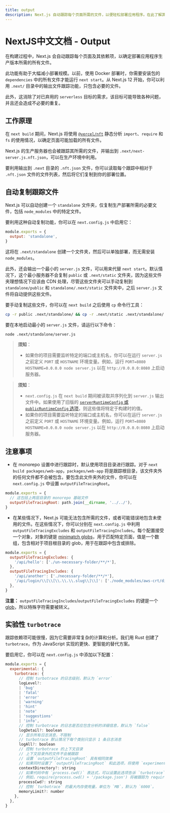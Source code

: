 ```yaml
---
title: output
description: Next.js 自动跟踪每个页面所需的文件，以便轻松部署应用程序。在此了解其工作原理。
---
```


# NextJS中文文档 - Output

在构建过程中，Next.js 会自动跟踪每个页面及其依赖项，以确定部署应用程序生产版本所需的所有文件。

此功能有助于大幅减小部署规模。以前，使用 Docker 部署时，你需要安装包的 `dependencies` 中的所有文件才能运行 `next start`。从 Next.js 12 开始，你可以利用 `.next/` 目录中的输出文件跟踪功能，只包含必要的文件。

此外，这消除了对已弃用的 `serverless` 目标的需求，该目标可能导致各种问题，并且还会造成不必要的重复。

## 工作原理

在 `next build` 期间，Next.js 将使用 [`@vercel/nft`](https://github.com/vercel/nft) 静态分析 `import`、`require` 和 `fs` 的使用情况，以确定页面可能加载的所有文件。

Next.js 的生产服务器也会被跟踪其所需的文件，并输出到 `.next/next-server.js.nft.json`，可以在生产环境中利用。

要利用输出到 `.next` 目录的 `.nft.json` 文件，你可以读取每个跟踪中相对于 `.nft.json` 文件的文件列表，然后将它们复制到你的部署位置。

## 自动复制跟踪文件

Next.js 可以自动创建一个 `standalone` 文件夹，仅复制生产部署所需的必要文件，包括 `node_modules` 中的特定文件。

要利用这种自动复制功能，你可以在 `next.config.js` 中启用它：

```js
module.exports = {
  output: 'standalone',
}
```

这将在 `.next/standalone` 创建一个文件夹，然后可以单独部署，而无需安装 `node_modules`。

此外，还会输出一个最小的 `server.js` 文件，可以用来代替 `next start`。默认情况下，这个最小服务器不会复制 `public` 或 `.next/static` 文件夹，因为这些文件夹理想情况下应该由 CDN 处理，尽管这些文件夹可以手动复制到 `standalone/public` 和 `standalone/.next/static` 文件夹中，之后 `server.js` 文件将自动提供这些文件。

要手动复制这些文件，你可以在 `next build` 之后使用 `cp` 命令行工具：

```bash
cp -r public .next/standalone/ && cp -r .next/static .next/standalone/.next/
```

要在本地启动最小的 `server.js` 文件，请运行以下命令：

```bash
node .next/standalone/server.js
```

<AppOnly>

> **须知**：
>
> - 如果你的项目需要监听特定的端口或主机名，你可以在运行 `server.js` 之前定义 `PORT` 或 `HOSTNAME` 环境变量。例如，运行 `PORT=8080 HOSTNAME=0.0.0.0 node server.js` 以在 `http://0.0.0.0:8080` 上启动服务器。

</AppOnly>

<PagesOnly>

> **须知**：
>
> - `next.config.js` 在 `next build` 期间被读取并序列化到 `server.js` 输出文件中。如果使用了旧版的 [`serverRuntimeConfig` 或 `publicRuntimeConfig` 选项](/nextjs-cn/pages/api-reference/config/next-config-js/runtime-configuration)，则这些值将特定于构建时的值。
> - 如果你的项目需要监听特定的端口或主机名，你可以在运行 `server.js` 之前定义 `PORT` 或 `HOSTNAME` 环境变量。例如，运行 `PORT=8080 HOSTNAME=0.0.0.0 node server.js` 以在 `http://0.0.0.0:8080` 上启动服务器。

</PagesOnly>

## 注意事项

- 在 monorepo 设置中进行跟踪时，默认使用项目目录进行跟踪。对于 `next build packages/web-app`，`packages/web-app` 将是跟踪根目录，该文件夹外的任何文件都不会被包含。要包含此文件夹外的文件，你可以在 `next.config.js` 中设置 `outputFileTracingRoot`。

```js
module.exports = {
  // 这包括上两层目录的 monorepo 基础文件
  outputFileTracingRoot: path.join(__dirname, '../../'),
}
```

- 在某些情况下，Next.js 可能无法包含所需的文件，或者可能错误地包含未使用的文件。在这些情况下，你可以分别在 `next.config.js` 中利用 `outputFileTracingExcludes` 和 `outputFileTracingIncludes`。每个配置接受一个对象，对象的键是 [minimatch globs](https://www.npmjs.com/package/minimatch)，用于匹配特定页面，值是一个数组，包含相对于项目根目录的 glob，用于在跟踪中包含或排除。

```js
module.exports = {
  outputFileTracingExcludes: {
    '/api/hello': ['./un-necessary-folder/**/*'],
  },
  outputFileTracingIncludes: {
    '/api/another': ['./necessary-folder/**/*'],
    '/api/login/\\[\\[\\.\\.\\.slug\\]\\]': ['./node_modules/aws-crt/dist/bin/**/*'],
  },
}
```

**注意：** `outputFileTracingIncludes`/`outputFileTracingExcludes` 的键是一个 [glob](https://www.npmjs.com/package/picomatch#basic-globbing)，所以特殊字符需要被转义。

## 实验性 `turbotrace`

跟踪依赖项可能很慢，因为它需要非常复杂的计算和分析。我们用 Rust 创建了 `turbotrace`，作为 JavaScript 实现的更快、更智能的替代方案。

要启用它，你可以在 `next.config.js` 中添加以下配置：

```js
module.exports = {
  experimental: {
    turbotrace: {
      // 控制 turbotrace 的日志级别，默认为 `error`
      logLevel?:
      | 'bug'
      | 'fatal'
      | 'error'
      | 'warning'
      | 'hint'
      | 'note'
      | 'suggestions'
      | 'info',
      // 控制 turbotrace 的日志是否应包含分析的详细信息，默认为 `false`
      logDetail?: boolean
      // 显示所有日志消息，不限制
      // turbotrace 默认情况下每个类别只显示 1 条日志消息
      logAll?: boolean
      // 控制 turbotrace 的上下文目录
      // 上下文目录外的文件不会被跟踪
      // 设置 `outputFileTracingRoot` 具有相同效果
      // 如果同时设置了 `outputFileTracingRoot` 和此选项，将使用 `experimental.turbotrace.contextDirectory`
      contextDirectory?: string
      // 如果代码中有 `process.cwd()` 表达式，可以设置此选项告诉 `turbotrace` 在跟踪时 `process.cwd()` 的值。
      // 例如，require(process.cwd() + '/package.json') 将被跟踪为 require('/path/to/cwd/package.json')
      processCwd?: string
      // 控制 `turbotrace` 的最大内存使用量，单位为 `MB`，默认为 `6000`。
      memoryLimit?: number
    },
  },
}
```
